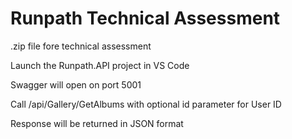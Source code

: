 # Runpath Technical Assessment
.zip file fore technical assessment

Launch the Runpath.API project in VS Code

Swagger will open on port 5001

Call /api/Gallery/GetAlbums with optional id parameter for User ID

Response will be returned in JSON format
